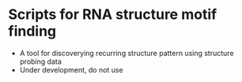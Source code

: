 # Scripts for RNA structure motif finding
- A tool for discoverying recurring structure pattern using structure probing data
- Under development, do not use

